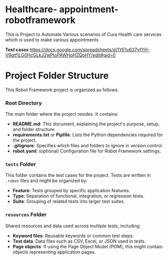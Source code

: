 # Healthcare- appointment-robotframework
This is Project to Automate Various scenarios of Cura Health care services which is used to make various appointments


**Test cases**
https://docs.google.com/spreadsheets/d/1YE1v637yfYH-V9qtf1LG0HcGLkJ2wPtoPAWHpHZQoHY/edit#gid=0

# Project Folder Structure

This Robot Framework project is organized as follows:

### Root Directory
The main folder where the project resides. It contains:
- **README.md**: This document, explaining the project's purpose, setup, and folder structure.
- **requirements.txt** or **Pipfile**: Lists the Python dependencies required for the project.
- **.gitignore**: Specifies which files and folders to ignore in version control.
- **robot.yaml**: (optional) Configuration file for Robot Framework settings.

### `tests` Folder
This folder contains the test cases for the project. Tests are written in `.robot` files and might be organized by:
- **Feature**: Tests grouped by specific application features.
- **Type**: Separation of functional, integration, or regression tests.
- **Suite**: Grouping of related tests into larger test suites.

### `resources` Folder
Shared resources and data used across multiple tests, including:
- **Keyword files**: Reusable keywords or common test steps.
- **Test data**: Data files such as CSV, Excel, or JSON used in tests.
- **Page objects**: If using the Page Object Model (POM), this might contain objects representing application pages.
  
